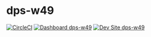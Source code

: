 # dps-w49

[![CircleCI](https://circleci.com/gh/click2tman/dps-w49.svg?style=shield)](https://circleci.com/gh/click2tman/dps-w49)
[![Dashboard dps-w49](https://img.shields.io/badge/dashboard-dps_w49-yellow.svg)](https://dashboard.pantheon.io/sites/c642da7d-4201-407a-805a-1478541f86ed#dev/code)
[![Dev Site dps-w49](https://img.shields.io/badge/site-dps_w49-blue.svg)](http://dev-dps-w49.pantheonsite.io/)